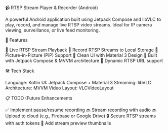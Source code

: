 📹 RTSP Stream Player & Recorder (Android)

A powerful Android application built using Jetpack Compose and libVLC to play, record, and manage live RTSP video streams.
Ideal for IP camera viewing, surveillance, or live feed monitoring.



🚀 Features

🎥 Live RTSP Stream Playback
📼 Record RTSP Streams to Local Storage
🧲 Picture-in-Picture (PiP) Support
🧼 Clean UI with Material 3 Design
🧩 Built with Jetpack Compose & MVVM architecture
🔁 Dynamic RTSP URL support



🛠️ Tech Stack

Language: Kotlin
UI: Jetpack Compose + Material 3
Streaming: libVLC
Architecture: MVVM
Video Layout: VLCVideoLayout


📋 TODO (Future Enhancements

✅ Implement pause/resume recording
🔜 Stream recording with audio
🔜 Upload to cloud (e.g., Firebase or Google Drive)
🔒 Secure RTSP streams with auth tokens
📱 Add stream preview thumbnails
